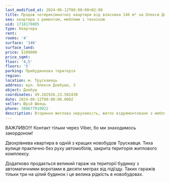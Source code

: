 ```yaml
---
last_modified_at: 2024-06-12T00:00:00+02:00
title: Продаж чотирикімнатної квартири від власника 146 м² на Олекси Довбуша
seo: квартира з ремонтом, меблями і технікою
uid: 1718178805
type: Квартира
rent:
rooms: '4'
surface: '146'
surface_land:
price: $189000
price_sqmt:
floor: '4,5'
floors: '5'
parking: Прибудинкова територія
region:
location: м. Трускавець
address: вул. Олекси Довбуша, 3
object: Довбуш
coordinates: 49.282926,23.502430
date: 2024-06-12T00:00:00.000Z
seller: Юрій Швець
phone: 380677910922
description: Вторинна житлова нерухомість, житло відремонтоване з меблями і технікою, придатне і готове для проживання
---
```


ВАЖЛИВО!!! Контакт тільки через Viber, бо ми знаходимось закордоном!

Двохрівнева квартира в одній з кращих новобудов Трускавця. Тиха вулиця практично без руху автомобілів, закрита територія житлового комплексу.

Додатково продається великий гараж на території будинку з автоматичними воротами в десяти метрах від підїзду. Таких гаражів тільки три на цілий будинок і це велика рідкість в новобудовах.
